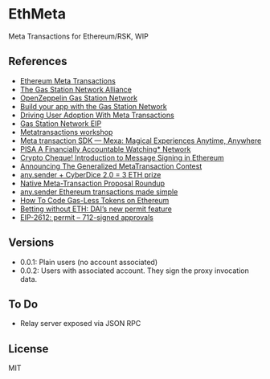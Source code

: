 # EthMeta

Meta Transactions for Ethereum/RSK, WIP

## References

- [Ethereum Meta Transactions](https://medium.com/@austin_48503/ethereum-meta-transactions-90ccf0859e84)
- [The Gas Station Network Alliance](https://medium.com/groundhog-network/the-gas-station-network-alliance-6fd543e7eca3)
- [OpenZeppelin Gas Station Network](https://gsn.openzeppelin.com)
- [Build your app with the Gas Station Network](https://blog.openzeppelin.com/build-your-app-with-the-gas-station-network/)
- [Driving User Adoption With Meta Transactions](https://medium.com/originprotocol/driving-user-adoption-with-meta-transactions-3539aa6c5ae3)
- [Gas Station Network EIP](https://github.com/ethereum/EIPs/blob/master/EIPS/eip-1613.md)
- [Metatransactions workshop](https://www.youtube.com/watch?v=GkCu0KtFK2k)
- [Meta transaction SDK — Mexa: Magical Experiences Anytime, Anywhere](https://medium.com/biconomy/mexa-magical-experiences-anytime-anywhere-7a9c0c364221)
- [PISA A Financially Accountable Watching* Network](https://docs.google.com/presentation/d/1ecIM6hZZLup9gGgpjORUcd09Vgl2qwGmOuUXYhhxtwI/edit#slide=id.g20b763e02be80df4_0)
- [Crypto Cheque! Introduction to Message Signing in Ethereum](https://medium.com/coinmonks/crypto-cheque-introduction-to-message-signing-in-ethereum-1d14c8c42e21)
- [Announcing The Generalized MetaTransaction Contest](https://medium.com/metamask/announcing-a-generalized-metatransaction-contest-abd4f321470b)
- [any.sender + CyberDice 2.0 = 3 ETH prize](https://medium.com/anydot/any-sender-cyberdice-2-0-3-eth-prize-efacf1419add)
- [Native Meta-Transaction Proposal Roundup](https://ethresear.ch/t/native-meta-transaction-proposal-roundup/7525/1)
- [any.sender Ethereum transactions made simple](https://www.anydot.dev/)
- [How To Code Gas-Less Tokens on Ethereum](https://hackernoon.com/how-to-code-gas-less-tokens-on-ethereum-43u3ew4)
- [Betting without ETH: DAI’s new permit feature](https://degens.medium.com/betting-without-eth-dais-new-permit-feature-5517293f3246)
- [EIP-2612: permit – 712-signed approvals](https://eips.ethereum.org/EIPS/eip-2612)

## Versions

- 0.0.1: Plain users (no account associated)
- 0.0.2: Users with associated account. They sign the proxy invocation data. 

## To Do

- Relay server exposed via JSON RPC

## License

MIT

